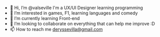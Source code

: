 - 👋 Hi, I’m @valseville I'm a UX/UI Designer learning programming
- 👀 I’m interested in games, F1, learning languages and comedy
- 🌱 I’m currently learning Front-end
- 💞️ I’m looking to collaborate on everything that can help me improve :D
- 📫 How to reach me deryssevilla@gmail.com

<!---
valseville/valseville is a ✨ special ✨ repository because its `README.md` (this file) appears on your GitHub profile.
You can click the Preview link to take a look at your changes.
--->
